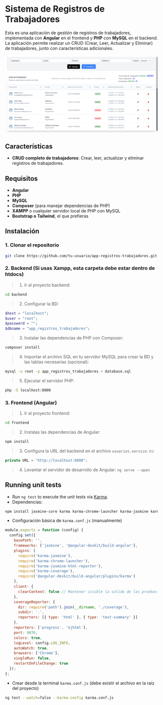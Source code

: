# Sistema de Registros de Trabajadores

Esta es una aplicación de gestión de registros de trabajadores, implementada con **Angular** en el frontend y **PHP** con **MySQL** en el backend. La aplicación permite realizar un CRUD (Crear, Leer, Actualizar y Eliminar) de trabajadores, junto con características adicionales.

![alt text](frontend/public/client-server-register-worker.webp "Principal")

## Características

- **CRUD completo de trabajadores**: Crear, leer, actualizar y eliminar registros de trabajadores.

## Requisitos

- **Angular**
- **PHP**
- **MySQL**
- **Composer** (para manejar dependencias de PHP)
- **XAMPP** o cualquier servidor local de PHP con MySQL
- **Bootstrap o Tailwind**, el que prefieras

## Instalación

### 1. Clonar el repositorio

```bash
git clone https://github.com/tu-usuario/app-registros-trabajadores.git
```

### 2. Backend (Si usas Xampp, esta carpeta debe estar dentro de htdocs)
> 1. Ir al proyecto backend: 
```bash
cd backend
```
> 2. Configurar la BD:
```php
$host = "localhost";
$user = "root";
$password = "";
$dbname = "app_registros_trabajadores";
```
> 3. Instalar las dependencias de PHP con Composer:
```bash
composer install
```
> 4. Importar el archivo SQL en tu servidor MySQL para crear la BD y las tablas necesarias (opcional):
```bash
mysql -u root -p app_registros_trabajadores < database.sql
```
> 5. Ejecutar el servidor PHP:
```bash
php -S localhost:8000
```
### 3.  Frontend (Angular)
> 1. Ir al proyecto frontend:
```bash
cd frontend
```
> 2. Instalas las dependencias de Angular:
```bash 
npm install 
```
> 3. Configura la URL del backend en el archivo `usuarios.service.ts`:
```typescript
private URL = "http://localhost:8000";
```
> 4. Levantar el servidor de desarrollo de Angular: `ng serve --open`

## Running unit tests
- Run `ng test` to execute the unit tests via [Karma](https://karma-runner.github.io).
- Dependencias: 
```bash
npm install jasmine-core karma karma-chrome-launcher karma-jasmine karma-jasmine-html-reporter --save-dev
```
- Configuración básica de `karma.conf.js` (manualmente)
```js
module.exports = function (config) {
  config.set({
    basePath: '',
    frameworks: ['jasmine', '@angular-devkit/build-angular'],
    plugins: [
      require('karma-jasmine'),
      require('karma-chrome-launcher'),
      require('karma-jasmine-html-reporter'),
      require('karma-coverage'),
      require('@angular-devkit/build-angular/plugins/karma')
    ],
    client: {
      clearContext: false // Mantener visible la salida de las pruebas
    },
    coverageReporter: {
      dir: require('path').join(__dirname, './coverage'),
      subdir: '.',
      reporters: [{ type: 'html' }, { type: 'text-summary' }]
    },
    reporters: ['progress', 'kjhtml'],
    port: 9876,
    colors: true,
    logLevel: config.LOG_INFO,
    autoWatch: true,
    browsers: ['Chrome'],
    singleRun: false,
    restartOnFileChange: true
  });
};
```
- Crear desde la terminal `karma.conf.js` (debe existir el archivo en la raíz del proyecto)
```bash
ng test --watch=false --karma-config karma.conf.js
```